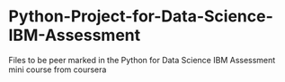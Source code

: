# Python-Project-for-Data-Science-IBM-Assessment
Files to be peer marked in the Python for Data Science IBM Assessment mini course from coursera
